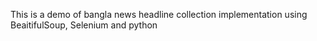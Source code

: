 This is a demo of bangla news headline collection implementation using BeaitifulSoup, Selenium and python
